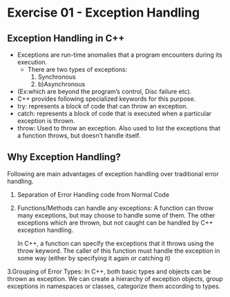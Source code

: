 # Exercise 01 - Exception Handling 
## Exception Handling in C++

- Exceptions are run-time anomalies that a program encounters during its execution. 
    - There are two types of exceptions: 
        1. Synchronous
        2. b)Asynchronous
- (Ex:which are beyond the program’s control, Disc failure etc).
- C++ provides following specialized keywords for this purpose.
- try: represents a block of code that can throw an exception.
- catch: represents a block of code that is executed when a particular exception is thrown.
- throw: Used to throw an exception. Also used to list the exceptions that a function throws, but doesn’t handle itself.


## Why Exception Handling?
Following are main advantages of exception handling over traditional error handling.
1. Separation of Error Handling code from Normal Code
2. Functions/Methods can handle any exceptions: A function can throw many exceptions, but may choose to handle some of them. The other exceptions which are thrown, but not caught can be handled by C++ exception handling.
     
      In C++, a function can specify the exceptions that it throws using the throw keyword. The caller of this function must handle the exception in some way (either by specifying it again or catching it)

3.Grouping of Error Types: In C++, both basic types and objects can be thrown as exception. We can create a hierarchy of exception objects, group exceptions in namespaces or classes, categorize them according to types.

